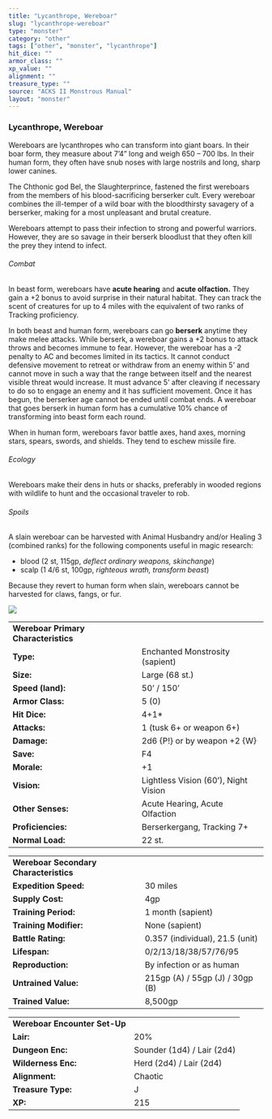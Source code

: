 ```yaml
---
title: "Lycanthrope, Wereboar"
slug: "lycanthrope-wereboar"
type: "monster"
category: "other"
tags: ["other", "monster", "lycanthrope"]
hit_dice: ""
armor_class: ""
xp_value: ""
alignment: ""
treasure_type: ""
source: "ACKS II Monstrous Manual"
layout: "monster"
---
```


### Lycanthrope, Wereboar

Wereboars are lycanthropes who can transform into giant boars. In their boar form, they measure
about 7’4” long and weigh 650 – 700 lbs. In their human form, they often have snub noses with large
nostrils and long, sharp lower canines.

The Chthonic god Bel, the Slaughterprince, fastened the first wereboars from the members of his
blood-sacrificing berserker cult. Every wereboar combines the ill-temper of a wild boar with the
bloodthirsty savagery of a berserker, making for a most unpleasant and brutal creature.

Wereboars attempt to pass their infection to strong and powerful warriors. However, they are so
savage in their berserk bloodlust that they often kill the prey they intend to infect.

###### Combat

In beast form, wereboars have **acute hearing** and **acute olfaction.** They gain a +2 bonus to
avoid surprise in their natural habitat. They can track the scent of creatures for up to 4 miles
with the equivalent of two ranks of Tracking proficiency.

In both beast and human form, wereboars can go **berserk** anytime they make melee attacks. While
berserk, a wereboar gains a +2 bonus to attack throws and becomes immune to fear. However, the
wereboar has a -2 penalty to AC and becomes limited in its tactics. It cannot conduct defensive
movement to retreat or withdraw from an enemy within 5’ and cannot move in such a way that the range
between itself and the nearest visible threat would increase. It must advance 5’ after cleaving if
necessary to do so to engage an enemy and it has sufficient movement. Once it has begun, the
berserker age cannot be ended until combat ends. A wereboar that goes berserk in human form has a
cumulative 10% chance of transforming into beast form each round.

When in human form, wereboars favor battle axes, hand axes, morning stars, spears, swords, and
shields. They tend to eschew missile fire.

###### Ecology

Wereboars make their dens in huts or shacks, preferably in wooded regions with wildlife to hunt and
the occasional traveler to rob.

###### Spoils

A slain wereboar can be harvested with Animal Husbandry and/or Healing 3 (combined ranks) for the
following components useful in magic research:

* blood (2 st, 115gp, *deflect ordinary weapons, skinchange*)
* scalp (1 4/6 st, 100gp, *righteous wrath, transform beast*)

Because they revert to human form when slain, wereboars cannot be harvested for claws, fangs, or
fur.

![](data:image/png;base64...)

|  |  |
| --- | --- |
| **Wereboar Primary Characteristics** | |
| **Type:** | Enchanted Monstrosity (sapient) |
| **Size:** | Large (68 st.) |
| **Speed (land):** | 50’ / 150’ |
| **Armor Class:** | 5 (0) |
| **Hit Dice:** | 4+1\* |
| **Attacks:** | 1 (tusk 6+ or weapon 6+) |
| **Damage:** | 2d6 {P!} or by weapon +2 {W} |
| **Save:** | F4 |
| **Morale:** | +1 |
| **Vision:** | Lightless Vision (60’), Night Vision |
| **Other Senses:** | Acute Hearing, Acute Olfaction |
| **Proficiencies:** | Berserkergang, Tracking 7+ |
| **Normal Load:** | 22 st. |

|  |  |
| --- | --- |
| **Wereboar Secondary Characteristics** | |
| **Expedition Speed:** | 30 miles |
| **Supply Cost:** | 4gp |
| **Training Period:** | 1 month (sapient) |
| **Training Modifier:** | None (sapient) |
| **Battle Rating:** | 0.357 (individual), 21.5 (unit) |
| **Lifespan:** | 0/2/13/18/38/57/76/95 |
| **Reproduction:** | By infection or as human |
| **Untrained Value:** | 215gp (A) / 55gp (J) / 30gp (B) |
| **Trained Value:** | 8,500gp |

|  |  |
| --- | --- |
| **Wereboar Encounter Set-Up** | |
| **Lair:** | 20% |
| **Dungeon Enc:** | Sounder (1d4) / Lair (2d4) |
| **Wilderness Enc:** | Herd (2d4) / Lair (2d4) |
| **Alignment:** | Chaotic |
| **Treasure Type:** | J |
| **XP:** | 215 |
